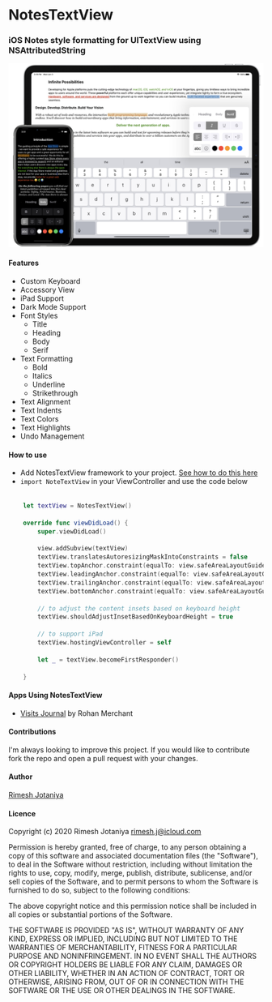 # NotesTextView
### iOS Notes style formatting for UITextView using NSAttributedString

![iPhone iPad Screenshots](/screenshots.jpg)

#### Features
* Custom Keyboard
* Accessory View
* iPad Support
* Dark Mode Support
* Font Styles
	* Title
	* Heading
	* Body
	* Serif
* Text Formatting
	* Bold
	* Italics
	* Underline
	* Strikethrough
* Text Alignment
* Text Indents
* Text Colors
* Text Highlights
* Undo Management

#### How to use
* Add NotesTextView framework to your project. [See how to do this here](https://www.youtube.com/watch?v=GMYxlkOE35k)
* `import NoteTextView` in your ViewController and use the code below

```Swift

    let textView = NotesTextView()

    override func viewDidLoad() {
        super.viewDidLoad()
        
        view.addSubview(textView)
        textView.translatesAutoresizingMaskIntoConstraints = false
        textView.topAnchor.constraint(equalTo: view.safeAreaLayoutGuide.topAnchor).isActive = true
        textView.leadingAnchor.constraint(equalTo: view.safeAreaLayoutGuide.leadingAnchor).isActive = true
        textView.trailingAnchor.constraint(equalTo: view.safeAreaLayoutGuide.trailingAnchor).isActive = true
        textView.bottomAnchor.constraint(equalTo: view.safeAreaLayoutGuide.bottomAnchor).isActive = true
        
        // to adjust the content insets based on keyboard height
        textView.shouldAdjustInsetBasedOnKeyboardHeight = true
        
        // to support iPad
        textView.hostingViewController = self
        
        let _ = textView.becomeFirstResponder()
        
    }
```

#### Apps Using NotesTextView
* [Visits Journal](https://visits.app/download/) by Rohan Merchant


#### Contributions

I'm always looking to improve this project. If you would like to contribute fork the repo and open a pull request with your changes.

#### Author
[Rimesh Jotaniya](https://twitter.com/RecursiveSwift) 

#### Licence
Copyright (c) 2020 Rimesh Jotaniya <rimesh.j@icloud.com>

Permission is hereby granted, free of charge, to any person obtaining a copy
of this software and associated documentation files (the "Software"), to deal
in the Software without restriction, including without limitation the rights
to use, copy, modify, merge, publish, distribute, sublicense, and/or sell
copies of the Software, and to permit persons to whom the Software is
furnished to do so, subject to the following conditions:

The above copyright notice and this permission notice shall be included in
all copies or substantial portions of the Software.

THE SOFTWARE IS PROVIDED "AS IS", WITHOUT WARRANTY OF ANY KIND, EXPRESS OR
IMPLIED, INCLUDING BUT NOT LIMITED TO THE WARRANTIES OF MERCHANTABILITY,
FITNESS FOR A PARTICULAR PURPOSE AND NONINFRINGEMENT. IN NO EVENT SHALL THE
AUTHORS OR COPYRIGHT HOLDERS BE LIABLE FOR ANY CLAIM, DAMAGES OR OTHER
LIABILITY, WHETHER IN AN ACTION OF CONTRACT, TORT OR OTHERWISE, ARISING FROM,
OUT OF OR IN CONNECTION WITH THE SOFTWARE OR THE USE OR OTHER DEALINGS IN
THE SOFTWARE.


